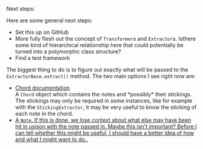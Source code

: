 Next steps:

Here are some general next steps:

<ul>
    <li>Set this up on GitHub</li>
    <li>More fully flesh out the concept of <code>Transformer</code>s and <code>Extractor</code>s. Isthere some kind of hierarchical relationship here that could potentially be turned into a polymorphic class structure?</li>
    <li>Find a test framework</li>
</ul>

The biggest thing to do is to figure out exactly what will be passed
to the <code>ExtractorBase.extract()</code> method. The two main options I see right now are:

<ul>
    <li>
        <a href="https://web.mit.edu/music21/doc/usersGuide/usersGuide_07_chords.html">Chord documentation</a><br>
        A <code>Chord</code> object which contains the notes and *possibly* their stickings.
        The stickings may only be required in some instances, like for example with the
        <code>StickingExtractor</code>, it may be very useful to know the sticking
        of each note in the chord.
    </li>
    <li>
        <a href="https://web.mit.edu/music21/doc/usersGuide/usersGuide_02_notes.html"><Note documentation</a>
        A <code>Note</code>. If this is done, we lose context about what else may have been hit in usison with
        the note passed in. Maybe this isn't important? Before I can tell whether this might be useful, I should
        have a better idea of how and what I might want to do..
    </li>
</ul>
